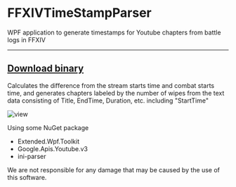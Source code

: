 # FFXIVTimeStampParser
WPF application to generate timestamps for Youtube chapters from battle logs in FFXIV
___
[Download binary](https://github.com/Ranats/FFXIVTimeStampParser/releases)
--
Calculates the difference from the stream starts time and combat starts time, and generates chapters labeled by the number of wipes from the text data consisting of Title, EndTime, Duration, etc. including "StartTime"

![view](https://user-images.githubusercontent.com/9674834/132994358-8108fa2c-0c78-48ff-aa55-0719d8095ece.gif)

Using some NuGet package
- Extended.Wpf.Toolkit
- Google.Apis.Youtube.v3
- ini-parser

We are not responsible for any damage that may be caused by the use of this software.

